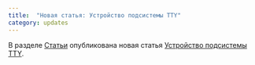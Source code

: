 ```yaml
---
title:  "Новая статья: Устройство подсистемы TTY"
category: updates
---
```


В разделе [Статьи](/articles/) опубликована новая статья [Устройство подсистемы TTY](/articles/tty/).
